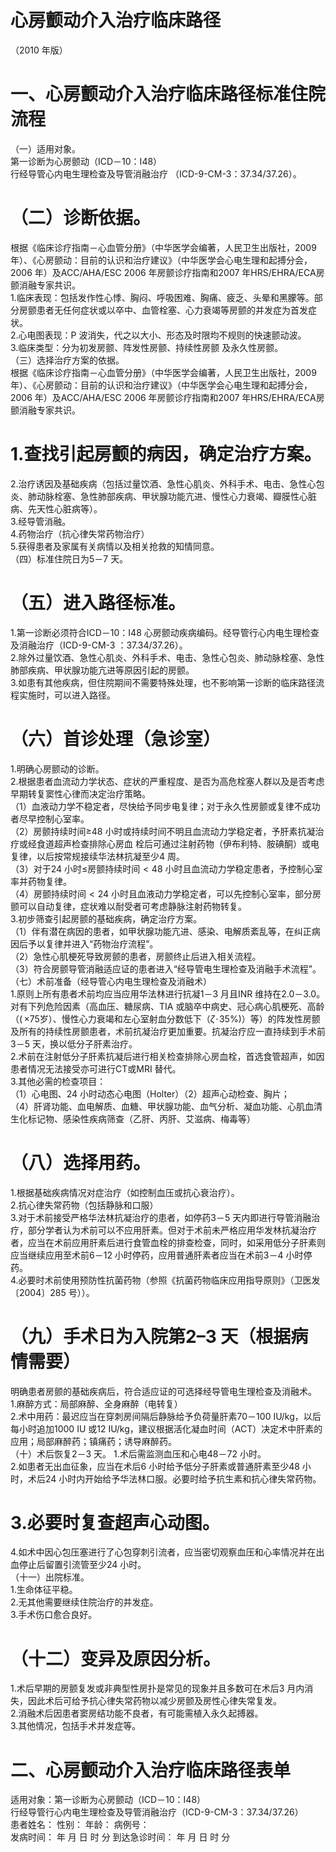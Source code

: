 # 心房颤动介入治疗临床路径  
（2010 年版）  
# 一、心房颤动介入治疗临床路径标准住院流程  
（一）适用对象。  
第一诊断为心房颤动（ICD－10：I48）  
行经导管心内电生理检查及导管消融治疗 （ICD-9-CM-3：37.34/37.26）。  
# （二）诊断依据。  
根据《临床诊疗指南－心血管分册》（中华医学会编著，人民卫生出版社，2009 年）、《心房颤动：目前的认识和治疗建议》（中华医学会心电生理和起搏分会，2006 年）及ACC/AHA/ESC 2006 年房颤诊疗指南和2007 年HRS/EHRA/ECA房颤消融专家共识。  
1.临床表现：包括发作性心悸、胸闷、呼吸困难、胸痛、疲乏、头晕和黑朦等。部分房颤患者无任何症状或以卒中、血管栓塞、心力衰竭等房颤的并发症为首发症状。  
2.心电图表现：P 波消失，代之以大小、形态及时限均不规则的快速颤动波。  
3.临床类型：分为初发房颤、阵发性房颤、持续性房颤 及永久性房颤。  
（三）选择治疗方案的依据。  
根据《临床诊疗指南－心血管分册》（中华医学会编著，人民卫生出版社，2009 年）、《心房颤动：目前的认识和治疗建议》（中华医学会心电生理和起搏分会，2006 年）及ACC/AHA/ESC 2006 年房颤诊疗指南和2007 年HRS/EHRA/ECA房颤消融专家共识。  
# 1.查找引起房颤的病因，确定治疗方案。  
2.治疗诱因及基础疾病（包括过量饮酒、急性心肌炎、外科手术、电击、急性心包炎、肺动脉栓塞、急性肺部疾病、甲状腺功能亢进、慢性心力衰竭、瓣膜性心脏病、先天性心脏病等）。  
3.经导管消融。  
4.药物治疗（抗心律失常药物治疗）  
5.获得患者及家属有关病情以及相关抢救的知情同意。  
（四）标准住院日为5－7 天。  
# （五）进入路径标准。  
1.第一诊断必须符合ICD－10：I48 心房颤动疾病编码。经导管行心内电生理检查及消融治疗（ICD-9-CM-3 ：37.34/37.26）。  
2.除外过量饮酒、急性心肌炎、外科手术、电击、急性心包炎、肺动脉栓塞、急性肺部疾病、甲状腺功能亢进等原因引起的房颤。  
3.如患有其他疾病，但住院期间不需要特殊处理，也不影响第一诊断的临床路径流程实施时，可以进入路径。  
# （六）首诊处理（急诊室）  
1.明确心房颤动的诊断。  
2.根据患者血流动力学状态、症状的严重程度、是否为高危栓塞人群以及是否考虑早期转复窦性心律而决定治疗策略。  
（1）血液动力学不稳定者，尽快给予同步电复律；对于永久性房颤或复律不成功者尽早控制心室率。  
（2）房颤持续时间≥48 小时或持续时间不明且血流动力学稳定者，予肝素抗凝治疗或经食道超声检查排除心房血 栓后可通过注射药物（伊布利特、胺碘酮）或电复律，以后按常规接续华法林抗凝至少4 周。  
（3）对于24 小时≤房颤持续时间${<}48$ 小时且血流动力学稳定患者，予控制心室率并药物复律。  
（4）房颤持续时间${<}24$ 小时且血液动力学稳定者，可以先控制心室率，部分房颤可以自动复律，症状难以耐受者可考虑静脉注射药物转复。  
3.初步筛查引起房颤的基础疾病，确定治疗方案。  
（1）伴有潜在病因的患者，如甲状腺功能亢进、感染、电解质紊乱等，在纠正病因后予以复律并进入“药物治疗流程”。  
（2）急性心肌梗死导致房颤的患者，房颤终止后进入相关流程。  
（3）符合房颤导管消融适应证的患者进入“经导管电生理检查及消融手术流程”。  
（七）术前准备（经导管心内电生理检查及消融术）  
1.原则上所有患者术前均应当应用华法林进行抗凝1－3 月且INR 维持在2.0－3.0。对有下列危险因素（高血压、糖尿病、TIA 或脑卒中病史、冠心病心肌梗死、高龄（$(\,\mathord{\times}75$岁）、慢性心力衰竭和左心室射血分数低下（$\zeta\!\cdot\!35\%)$）等）的阵发性房颤及所有的持续性房颤患者，术前抗凝治疗更加重要。抗凝治疗应一直持续到手术前3－5 天，换以低分子肝素治疗。  
2.术前在注射低分子肝素抗凝后进行相关检查排除心房血栓，首选食管超声，如因患者情况无法接受亦可进行CT或MRI 替代。  
3.其他必需的检查项目：  
（1）心电图、24 小时动态心电图（Holter）（2）超声心动检查、胸片；  
（4）肝肾功能、血电解质、血糖、甲状腺功能、血气分析、凝血功能、心肌血清生化标记物、感染性疾病筛查（乙肝、丙肝、艾滋病、梅毒等）  
# （八）选择用药。  
1.根据基础疾病情况对症治疗（如控制血压或抗心衰治疗）。  
2.抗心律失常药物（包括静脉和口服）  
3.对于术前接受严格华法林抗凝治疗的患者，如停药3－5 天内即进行导管消融治疗，部分学者认为术前可以不应用肝素。但对于术前未严格应用华发林抗凝治疗者，应当在术前应用肝素后进行食管血栓的排查检查，同时，如采用低分子肝素则应当继续应用至术前6－12 小时停药，应用普通肝素者应当在术前3－4 小时停药。  
4.必要时术前使用预防性抗菌药物（参照《抗菌药物临床应用指导原则》（卫医发〔2004〕285 号））。  
# （九）手术日为入院第2–3 天（根据病情需要）  
明确患者房颤的基础疾病后，符合适应证的可选择经导管电生理检查及消融术。  
1.麻醉方式：局部麻醉、全身麻醉（电转复）  
2.术中用药：最迟应当在穿刺房间隔后静脉给予负荷量肝素70－100 IU/kg，以后每小时追加1000 IU 或12 IU/kg，建议根据活化凝血时间（ACT）决定术中肝素的应用；局部麻醉药；镇痛药；诱导麻醉药。  
（十）术后恢复2－3 天。 1.术后需监测血压和心电48－72 小时。  
2.如患者无出血征象，应当在术后6 小时给予低分子肝素或普通肝素至少48 小时，术后24 小时内开始给予华法林口服。必要时给予抗生素和抗心律失常药物。  
# 3.必要时复查超声心动图。  
4.如术中因心包压塞进行了心包穿刺引流者，应当密切观察血压和心率情况并在出血停止后留置引流管至少24 小时。  
（十一）出院标准。  
1.生命体征平稳。  
2.无其他需要继续住院治疗的并发症。  
3.手术伤口愈合良好。  
# （十二）变异及原因分析。  
1.术后早期的房颤复发或非典型性房扑是常见的现象并且多数可在术后3 月内消失，因此术后可给予抗心律失常药物以减少房颤及房性心律失常复发。  
2.消融术后因患者窦房结功能不良者，有可能需植入永久起搏器。  
3.其他情况，包括手术并发症等。  
# 二、心房颤动介入治疗临床路径表单  
适用对象：第一诊断为心房颤动（ICD－10：I48）  
行经导管行心内电生理检查及导管消融治疗（ICD-9-CM-3：37.34/37.26）  
患者姓名：            性别：      年龄：      病例号：  
发病时间：      年    月    日    时   分 到达急诊时间：   年   月   日   时   分  
